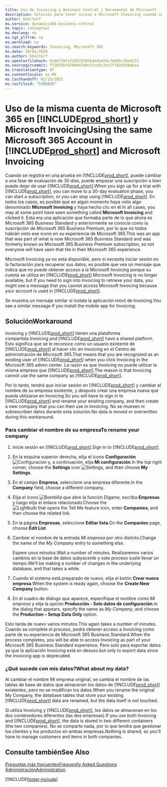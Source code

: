 ```yaml
---
title: Uso de Invoicing y Business Central | Documentos de Microsoft
description: Solución para tener acceso a Microsoft Invoicing cuando se ha registrado en Dynamics 365 Business Central.
author: bholtorf
ms.service: dynamics365-business-central
ms.topic: conceptual
ms.devlang: na
ms.tgt_pltfrm: na
ms.workload: na
ms.search.keywords: Invoicing, Microsoft 365
ms.date: 10/01/2020
ms.author: bholtorf
ms.openlocfilehash: 0c6b739faf2d531505bde4ad2dc7eb85c39ed223
ms.sourcegitcommit: ff2b55b7e790447e0c1fcd5c2ec7f7610338ebaa
ms.translationtype: HT
ms.contentlocale: es-MX
ms.lasthandoff: 02/15/2021
ms.locfileid: "5385035"
---
```

# <a name="using-the-same-microsoft-365-account-in-prod_short-and-microsoft-invoicing"></a><span data-ttu-id="c385f-103">Uso de la misma cuenta de Microsoft 365 en [!INCLUDE[prod_short](includes/prod_long.md)] y Microsoft Invoicing</span><span class="sxs-lookup"><span data-stu-id="c385f-103">Using the same Microsoft 365 Account in [!INCLUDE[prod_short](includes/prod_long.md)] and Microsoft Invoicing</span></span>
<span data-ttu-id="c385f-104">Cuando se registra en una prueba en [!INCLUDE[prod_short](includes/prod_short.md)], puede cambiar a una fase de evaluación de 30 días, puede empezar una suscripción o bien puede dejar de usar [!INCLUDE[prod_short](includes/prod_short.md)].</span><span class="sxs-lookup"><span data-stu-id="c385f-104">When you sign up for a trial with [!INCLUDE[prod_short](includes/prod_short.md)], you can move to a 30-day evaluation phase, you can start a subscription, or you can stop using [!INCLUDE[prod_short](includes/prod_short.md)].</span></span> <span data-ttu-id="c385f-105">En todos los casos, es posible que en algún momento haya visto algo denominado **Microsoft Invoicing** y haya hecho clic en él.</span><span class="sxs-lookup"><span data-stu-id="c385f-105">In all cases, you may at some point have seen something called **Microsoft Invoicing** and clicked it.</span></span> <span data-ttu-id="c385f-106">Esta era una aplicación que formaba parte de lo que ahora es Microsoft 365 Business Standard y anteriormente se conocía como la suscripción de Microsoft 365 Business Premium, por lo que no todos habrán visto ese icono en su experiencia de Microsoft 365.</span><span class="sxs-lookup"><span data-stu-id="c385f-106">This was an app that was part of what is now Microsoft 365 Business Standard and was formerly known as Microsoft 365 Business Premium subscription, so not everyone will have seen that tile in their Microsoft 365 experience.</span></span>  

<span data-ttu-id="c385f-107">Microsoft Invoicing ya no está disponible, pero si necesita iniciar sesión en la facturación para recuperar sus datos, es posible que vea un mensaje que indica que no puede obtener acceso a la Microsoft Invoicing porque su cuenta se utiliza en [!INCLUDE[prod_short](includes/prod_short.md)].</span><span class="sxs-lookup"><span data-stu-id="c385f-107">Microsoft Invoicing is no longer available, but if you need to sign into Invoicing to retrieve your data, you might see a message that you cannot access Microsoft Invoicing because your account is used in [!INCLUDE[prod_short](includes/prod_short.md)].</span></span>  

<span data-ttu-id="c385f-108">Se muestra un mensaje similar si instala la aplicación móvil de Invoicing.</span><span class="sxs-lookup"><span data-stu-id="c385f-108">You see a similar message if you install the mobile app for Invoicing.</span></span>  

## <a name="workaround"></a><span data-ttu-id="c385f-109">Solución</span><span class="sxs-lookup"><span data-stu-id="c385f-109">Workaround</span></span>
<span data-ttu-id="c385f-110">Invoicing y [!INCLUDE[prod_short](includes/prod_short.md)] tienen una plataforma compartida.</span><span class="sxs-lookup"><span data-stu-id="c385f-110">Invoicing and [!INCLUDE[prod_short](includes/prod_short.md)] have a shared platform.</span></span> <span data-ttu-id="c385f-111">Esto significa que se le reconoce como un usuario existente de [!INCLUDE[prod_short](includes/prod_short.md)] al hacer clic en Invoicing en el Centro de administración de Microsoft 365.</span><span class="sxs-lookup"><span data-stu-id="c385f-111">That means that you are recognized as an existing user of [!INCLUDE[prod_short](includes/prod_short.md)] when you click Invoicing in the Microsoft 365 admin center.</span></span> <span data-ttu-id="c385f-112">La razón es que Invoicing no puede utilizar la misma empresa que [!INCLUDE[prod_short](includes/prod_short.md)].</span><span class="sxs-lookup"><span data-stu-id="c385f-112">The reason is that Invoicing cannot use the same company as [!INCLUDE[prod_short](includes/prod_short.md)].</span></span>  

<span data-ttu-id="c385f-113">Por lo tanto, tendrá que iniciar sesión en [!INCLUDE[prod_short](includes/prod_short.md)] y cambiar el nombre de su empresa existente, y después crear una empresa nueva que pueda utilizarse en Invoicing.</span><span class="sxs-lookup"><span data-stu-id="c385f-113">So you will have to sign in to [!INCLUDE[prod_short](includes/prod_short.md)] and rename your existing company, and then create a new company that you can then use in Invoicing.</span></span> <span data-ttu-id="c385f-114">No se mueven ni sobrescriben datos durante esta solución.</span><span class="sxs-lookup"><span data-stu-id="c385f-114">No data is moved or overwritten during this workaround.</span></span>

### <a name="to-rename-your-company"></a><span data-ttu-id="c385f-115">Para cambiar el nombre de su empresa</span><span class="sxs-lookup"><span data-stu-id="c385f-115">To rename your company</span></span>
1. <span data-ttu-id="c385f-116">Inicie sesión en [!INCLUDE[prod_short](includes/prod_short.md)].</span><span class="sxs-lookup"><span data-stu-id="c385f-116">Sign in to [!INCLUDE[prod_short](includes/prod_short.md)].</span></span>
2. <span data-ttu-id="c385f-117">En la esquina superior derecha, elija el icono **Configuración** ![Configuración](media/ui-experience/settings_icon_small.png "Icono de configuración para el Área de tareas") y, a continuación, elija **Mi configuración**.</span><span class="sxs-lookup"><span data-stu-id="c385f-117">In the top right corner, choose the **Settings** icon ![Settings](media/ui-experience/settings_icon_small.png "Settings icon for role center"), and then choose **My Settings**.</span></span>
3. <span data-ttu-id="c385f-118">En el campo **Empresa**, seleccione una empresa diferente.</span><span class="sxs-lookup"><span data-stu-id="c385f-118">In the **Company** field, choose a different company.</span></span>
4. <span data-ttu-id="c385f-119">Elija el icono ![Bombilla que abre la función Dígame](media/ui-search/search_small.png "Dígame qué desea hacer"), escriba **Empresas** y luego elija el enlace relacionado.</span><span class="sxs-lookup"><span data-stu-id="c385f-119">Choose the ![Lightbulb that opens the Tell Me feature](media/ui-search/search_small.png "Tell me what you want to do") icon, enter **Companies**, and then choose the related link.</span></span>  
5. <span data-ttu-id="c385f-120">En la página **Empresas**, seleccione **Editar lista**.</span><span class="sxs-lookup"><span data-stu-id="c385f-120">On the **Companies** page, choose **Edit List**.</span></span>  
6. <span data-ttu-id="c385f-121">Cambiar el nombre de la entrada *Mi empresa* por otro distinto.</span><span class="sxs-lookup"><span data-stu-id="c385f-121">Change the name of the *My Company* entry to something else.</span></span>  

    <span data-ttu-id="c385f-122">Espere unos minutos.</span><span class="sxs-lookup"><span data-stu-id="c385f-122">Wait a number of minutes.</span></span> <span data-ttu-id="c385f-123">Realizaremos varios cambios en la base de datos subyacente y este proceso suele llevar un tiempo.</span><span class="sxs-lookup"><span data-stu-id="c385f-123">We’ll be making a number of changes in the underlying database, and that takes a while.</span></span>
7.  <span data-ttu-id="c385f-124">Cuando el sistema está preparado de nuevo, elija el botón **Crear nueva empresa**.</span><span class="sxs-lookup"><span data-stu-id="c385f-124">When the system is ready again, choose the **Create New Company** button.</span></span>  
8.  <span data-ttu-id="c385f-125">En el cuadro de diálogo que aparece, especifique el nombre como *Mi empresa* y elija la opción **Producción - Solo datos de configuración**.</span><span class="sxs-lookup"><span data-stu-id="c385f-125">In the dialog that appears, specify the name as *My Company*, and choose the **Production – Setup Data Only** option.</span></span>  

<span data-ttu-id="c385f-126">Esto tarda de nuevo varios minutos.</span><span class="sxs-lookup"><span data-stu-id="c385f-126">This again takes a number of minutes.</span></span> <span data-ttu-id="c385f-127">Cuando se complete el proceso, podrá obtener acceso a Invoicing como parte de su experiencia de Microsoft 365 Business Standard.</span><span class="sxs-lookup"><span data-stu-id="c385f-127">When the process completes, you will be able to access Invoicing as part of your Microsoft 365 Business Standard experience.</span></span> <span data-ttu-id="c385f-128">Pero solo para exportar datos ya que la aplicación Invoicing está en desuso.</span><span class="sxs-lookup"><span data-stu-id="c385f-128">but only to export data since the Invoicing app is deprecated.</span></span>  

### <a name="what-about-my-data"></a><span data-ttu-id="c385f-129">¿Qué sucede con mis datos?</span><span class="sxs-lookup"><span data-stu-id="c385f-129">What about my data?</span></span>
<span data-ttu-id="c385f-130">Al cambiar el nombre Mi empresa original, se cambia el nombre de las tablas de base de datos que almacenan los datos de [!INCLUDE[prod_short](includes/prod_short.md)] existentes, pero no se modifican los datos.</span><span class="sxs-lookup"><span data-stu-id="c385f-130">When you rename the original My Company, the database tables that store your existing [!INCLUDE[prod_short](includes/prod_short.md)] data are renamed, but the data itself is not touched.</span></span>  

<span data-ttu-id="c385f-131">Si utiliza Invoicing y [!INCLUDE[prod_short](includes/prod_short.md)], los datos se almacenan en los dos contenedores diferentes (las dos empresas).</span><span class="sxs-lookup"><span data-stu-id="c385f-131">If you use both Invoicing and [!INCLUDE[prod_short](includes/prod_short.md)], the data is stored in two different containers (the two companies).</span></span> <span data-ttu-id="c385f-132">No se comparte nada, por lo que tendrá que gestionar los clientes y los productos en ambas empresas.</span><span class="sxs-lookup"><span data-stu-id="c385f-132">Nothing is shared, so you'll have to manage customers and items in both companies.</span></span>  

## <a name="see-also"></a><span data-ttu-id="c385f-133">Consulte también</span><span class="sxs-lookup"><span data-stu-id="c385f-133">See Also</span></span>
[<span data-ttu-id="c385f-134">Preguntas más frecuentes</span><span class="sxs-lookup"><span data-stu-id="c385f-134">Frequently Asked Questions</span></span>](across-faq.md)  
[<span data-ttu-id="c385f-135">Administración</span><span class="sxs-lookup"><span data-stu-id="c385f-135">Administration</span></span>](admin-setup-and-administration.md)  


[!INCLUDE[footer-include](includes/footer-banner.md)]